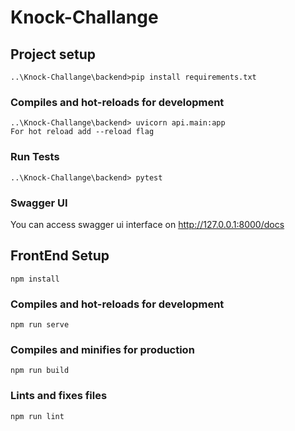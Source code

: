 ﻿# Knock-Challange

## Project setup
```
..\Knock-Challange\backend>pip install requirements.txt
```

### Compiles and hot-reloads for development
```
..\Knock-Challange\backend> uvicorn api.main:app
For hot reload add --reload flag
```

### Run Tests
```
..\Knock-Challange\backend> pytest
```

### Swagger UI
You can access swagger ui interface on http://127.0.0.1:8000/docs


## FrontEnd Setup
```
npm install
```

### Compiles and hot-reloads for development
```
npm run serve
```

### Compiles and minifies for production
```
npm run build
```

### Lints and fixes files
```
npm run lint
```
